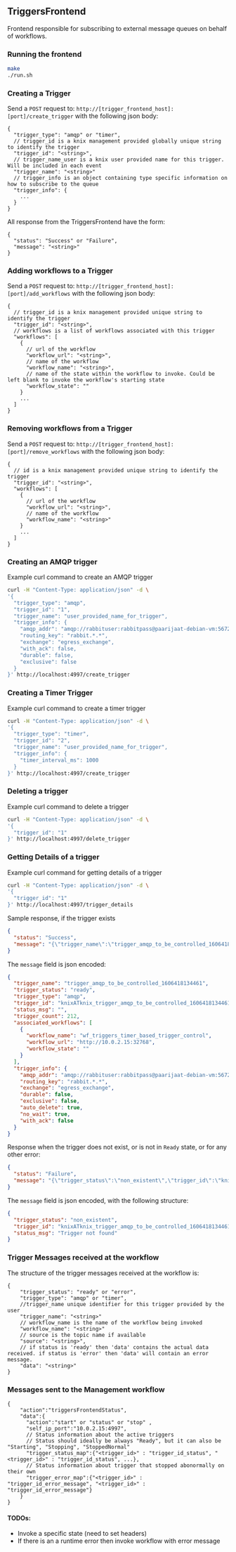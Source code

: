 ## TriggersFrontend

Frontend responsible for subscribing to external message queues on behalf of workflows. 

### Running the frontend
```bash
make
./run.sh
```

### Creating a Trigger 

Send a `POST` request to: `http://[trigger_frontend_host]:[port]/create_trigger` with the following json body:
```
{
  "trigger_type": "amqp" or "timer",
  // trigger_id is a knix management provided globally unique string to identify the trigger
  "trigger_id": "<string>",
  // trigger_name_user is a knix user provided name for this trigger. Will be included in each event
  "trigger_name": "<string>"
  // trigger_info is an object containing type specific information on how to subscribe to the queue
  "trigger_info": {
    ...
  }
}
```

All response from the TriggersFrontend have the form:
```
{
  "status": "Success" or "Failure",
  "message": "<string>"
}
```

### Adding workflows to a Trigger 

Send a `POST` request to: `http://[trigger_frontend_host]:[port]/add_workflows` with the following json body:
```
{
  // trigger_id is a knix management provided unique string to identify the trigger
  "trigger_id": "<string>",
  // workflows is a list of workflows associated with this trigger
  "workflows": [
    {
      // url of the workflow
      "workflow_url": "<string>",
      // name of the workflow
      "workflow_name": "<string>",
      // name of the state within the workflow to invoke. Could be left blank to invoke the workflow's starting state
      "workflow_state": ""
    }
    ...
  ]
}
```


### Removing workflows from a Trigger 

Send a `POST` request to: `http://[trigger_frontend_host]:[port]/remove_workflows` with the following json body:
```
{
  // id is a knix management provided unique string to identify the trigger
  "trigger_id": "<string>",
  "workflows": [
    {
      // url of the workflow
      "workflow_url": "<string>",
      // name of the workflow
      "workflow_name": "<string>"
    }
    ...
  ]
}
```

### Creating an AMQP trigger

Example curl command to create an AMQP trigger

```bash
curl -H "Content-Type: application/json" -d \
'{
  "trigger_type": "amqp",
  "trigger_id": "1",
  "trigger_name": "user_provided_name_for_trigger",
  "trigger_info": {
    "amqp_addr": "amqp://rabbituser:rabbitpass@paarijaat-debian-vm:5672/%2frabbitvhost",
    "routing_key": "rabbit.*.*",
    "exchange": "egress_exchange",
    "with_ack": false,
    "durable": false,
    "exclusive": false
  }
}' http://localhost:4997/create_trigger
```

### Creating a Timer Trigger

Example curl command to create a timer trigger

```bash
curl -H "Content-Type: application/json" -d \
'{
  "trigger_type": "timer",
  "trigger_id": "2",
  "trigger_name": "user_provided_name_for_trigger",
  "trigger_info": {
    "timer_interval_ms": 1000
  }
}' http://localhost:4997/create_trigger
```

### Deleting a trigger

Example curl command to delete a trigger

```bash
curl -H "Content-Type: application/json" -d \
'{
  "trigger_id": "1"
}' http://localhost:4997/delete_trigger
```


### Getting Details of a trigger

Example curl command for getting details of a trigger

```bash
curl -H "Content-Type: application/json" -d \
'{
  "trigger_id": "1"
}' http://localhost:4997/trigger_details
```

Sample response, if the trigger exists

```json
{
  "status": "Success",
  "message": "{\"trigger_name\":\"trigger_amqp_to_be_controlled_1606418134461\",\"trigger_status\":\"ready\",\"trigger_type\":\"amqp\",\"trigger_id\":\"knixATknix_trigger_amqp_to_be_controlled_1606418134461\",\"status_msg\":\"\",\"trigger_count\":212,\"associated_workflows\":[{\"workflow_name\":\"wf_triggers_timer_based_trigger_control\",\"workflow_url\":\"http://10.0.2.15:32768\",\"workflow_state\":\"\"}],\"trigger_info\":{\"amqp_addr\":\"amqp://rabbituser:rabbitpass@paarijaat-debian-vm:5672/%2frabbitvhost\",\"routing_key\":\"rabbit.*.*\",\"exchange\":\"egress_exchange\",\"durable\":false,\"exclusive\":false,\"auto_delete\":true,\"no_wait\":true,\"with_ack\":false}}"
}
```

The `message` field is json encoded:
```json
{
  "trigger_name": "trigger_amqp_to_be_controlled_1606418134461",
  "trigger_status": "ready",
  "trigger_type": "amqp",
  "trigger_id": "knixATknix_trigger_amqp_to_be_controlled_1606418134461",
  "status_msg": "",
  "trigger_count": 212,
  "associated_workflows": [
    {
      "workflow_name": "wf_triggers_timer_based_trigger_control",
      "workflow_url": "http://10.0.2.15:32768",
      "workflow_state": ""
    }
  ],
  "trigger_info": {
    "amqp_addr": "amqp://rabbituser:rabbitpass@paarijaat-debian-vm:5672/%2frabbitvhost",
    "routing_key": "rabbit.*.*",
    "exchange": "egress_exchange",
    "durable": false,
    "exclusive": false,
    "auto_delete": true,
    "no_wait": true,
    "with_ack": false
  }
}
```

Response when the trigger does not exist, or is not in `Ready` state, or for any other error:
```json
{
  "status": "Failure",
  "message": "{\"trigger_status\":\"non_existent\",\"trigger_id\":\"knixATknix_trigger_amqp_to_be_controlled_1606418134461\",\"status_msg\":\"Trigger not found\"}"
}
```

The `message` field is json encoded, with the following structure:
```json
{
  "trigger_status": "non_existent",
  "trigger_id": "knixATknix_trigger_amqp_to_be_controlled_1606418134461",
  "status_msg": "Trigger not found"
}
```

### Trigger Messages received at the workflow

The structure of the trigger messages received at the workflow is:

```
{
    "trigger_status": "ready" or "error",
    "trigger_type": "amqp" or "timer",
    //trigger_name unique identifier for this trigger provided by the user
    "trigger_name": "<string>"
    // workflow_name is the name of the workflow being invoked
    "workflow_name": "<string>"
    // source is the topic name if available
    "source": "<string>",
    // if status is 'ready' then 'data' contains the actual data received. if status is 'error' then 'data' will contain an error message.
    "data": "<string>"
}
```


### Messages sent to the Management workflow

```
{
    "action":"triggersFrontendStatus",
    "data":{
      "action":"start" or "status" or "stop" ,
      "self_ip_port":"10.0.2.15:4997",
      // Status information about the active triggers
      // Status should ideally be always "Ready", but it can also be "Starting", "Stopping", "StoppedNormal"
      "trigger_status_map":{"<trigger_id>" : "trigger_id_status", "<trigger_id>" : "trigger_id_status", ...},
      // Status information about trigger that stopped abonormally on their own
      "trigger_error_map":{"<trigger_id>" : "trigger_id_error_message", "<trigger_id>" : "trigger_id_error_message"}
    }
}
```

#### TODOs:
* Invoke a specific state (need to set headers)
* If there is an a runtime error then invoke workflow with error message